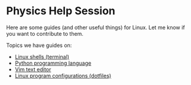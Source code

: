 Physics Help Session
====================

Here are some guides (and other useful things) for Linux. Let me know if you
want to contribute to them.


Topics we have guides on:

-   [Linux shells (terminal)](shell/)
-   [Python programming language](python/)
-   [Vim text editor](vim/)
-   [Linux program configurations (dotfiles)](dotfiles/)
